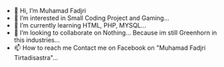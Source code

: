 - 👋 Hi, I’m Muhamad Fadjri
- 👀 I’m interested in Small Coding Project and Gaming...
- 🌱 I’m currently learning HTML, PHP, MYSQL...
- 💞️ I’m looking to collaborate on Nothing... Because im still Greenhorn in this industries...
- 📫 How to reach me Contact me on Facebook on "Muhamad Fadjri Tirtadisastra"...

<!---
fadjri2001/fadjri2001 is a ✨ special ✨ repository because its `README.md` (this file) appears on your GitHub profile.
You can click the Preview link to take a look at your changes.
--->

